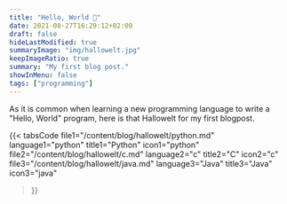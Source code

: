 ```yaml
---
title: "Hello, World 👋"
date: 2021-08-27T16:29:12+02:00
draft: false
hideLastModified: true
summaryImage: "img/hallowelt.jpg"
keepImageRatio: true
summary: "My first blog post."
showInMenu: false
tags: ["programming"]
---
```


As it is common when learning a new programming language to write a "Hello, World" program, here is that Hallowelt for my first blogpost.

{{< tabsCode
	    file1="/content/blog/hallowelt/python.md" language1="python" title1="Python" icon1="python"
	    file2="/content/blog/hallowelt/c.md" language2="c" title2="C" icon2="c"  
	    file3="/content/blog/hallowelt/java.md" language3="Java" title3="Java" icon3="java" 
>}}